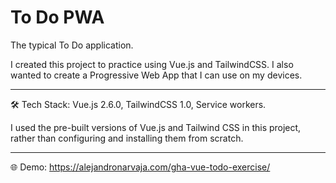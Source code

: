 # To Do PWA

The typical To Do application.

I created this project to practice using Vue.js and TailwindCSS.
I also wanted to create a Progressive Web App that I can use on my devices.

---
🛠️ Tech Stack: Vue.js 2.6.0, TailwindCSS 1.0, Service workers.

I used the pre-built versions of Vue.js and Tailwind CSS in this project, rather than configuring and installing them from scratch.

---
🌐 Demo: https://alejandronarvaja.com/gha-vue-todo-exercise/
